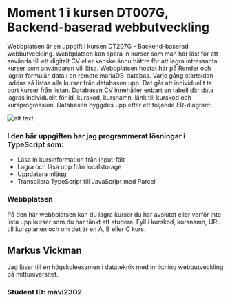 # Moment 1 i kursen DT007G, Backend-baserad webbutveckling

Webbplatsen är en uppgift i kursen DT207G - Backend-baserad webbutveckling. Webbplatsen kan spara in kurser som man har läst för att använda till ett digitalt CV eller kanske ännu bättre för att lagra intressanta kurser som användaren vill läsa. 
Webbplatsen hostat här på Render och lagrar formulär-data i en remote mariaDB-databas. Varje gång startsidan laddas så listas alla kurser från databasen upp. Det går att individuellt ta bort kurser från listan. 
Databasen CV innehåller enbart en tabell där data lagras individuellt för id, kurskod, kursnamn, länk till kurskod och kursprogression. Databasen byggdes upp efter ett följande ER-diagram:

![alt text](https://github.com/[MarkusVickman]/[dt207g-moment1]/blob/[main]/moment1/public/img/er.png?raw=true)

### I den här uppgiften har jag programmerat lösningar i TypeScript som:
* Läsa in kursinformation från input-fält
* Lagra och läsa upp från localstorage
* Uppdatera inlägg 
* Transpilera TypeScript till JavaScript med Parcel

### Webbplatsen
På den här webbplatsen kan du lagra kurser du har avslutat eller varför inte lista upp kurser som du har tänkt att studera. Fyll i kurskod, kursnamn, URL till kursplanen och om det är en A, B eller C kurs.

## Markus Vickman
Jag läser till en högskoleexamen i datateknik med inriktning webbutveckling på mittuniversitet.

### Student ID: mavi2302
